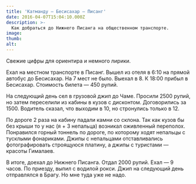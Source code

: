 ```yaml
---
title: 'Катманду — Бесисахар — Писанг'
date: 2016-04-07T15:04:10.000Z
description: >-
  Как добраться до Нижнего Писанга на общественном транспорте.
image: 
thumb: 
alt: 
---
```


Свежие цифры для ориентира и немного лирики.

Ехал на местном транспорте в Писанг. Вышел из отеля в 6:10 на прямой автобус до Бесисахар. На 7 мест не было. Выехал в 8. К 18:00 прибыл в Бесисахар. Стоимость билета — 450 рупий.

На следующий день сел в грузовой джип до Чаме. Просили 2500 рупий, но затем переселили из кабины в кузов с дисконтом. Договорились за 1500. Водитель сказал, что выходим в 10, но стронулись только в 12.

По дороге 2 раза на кабину падали камни со склона. Так как кузов бы без крыши то у нас (я + 3 непальца) возникал оживленный переполох.
Понравился горный тоннель по дороге, по которому ходят непальцы с тусклыми фонариками. Джипы с непальцами отставливались фотографировать строящуюся платину, а джипы с туристами — красоты Гималаев.

В итоге, доехал до Нижнего Писанга. Отдал 2000 рупий. Ехал — 9 часов. По приезду, выпил с водилой рокси.
Джип на следующий день отправлялся в Брагу. Но мне туда уже не надо.